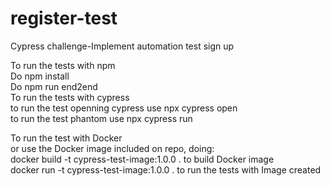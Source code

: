 # register-test

Cypress challenge-Implement automation test  sign up  <br />

To run the tests with npm<br />
Do npm install <br />
Do npm run end2end <br />
To run the tests with cypress<br />
to run the test openning cypress use npx cypress open <br />
to run the test phantom use npx cypress run <br />

To run the test with Docker <br />
or use the Docker image included on repo, doing: <br />
docker build -t cypress-test-image:1.0.0 . to build Docker image <br />
docker run -t cypress-test-image:1.0.0 . to run the tests with Image created <br />

